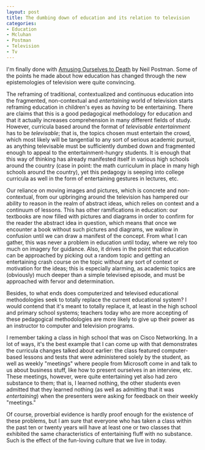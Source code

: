 ```yaml
--- 
layout: post
title: The dumbing down of education and its relation to television
categories:
- Education
- Mcluhan
- Postman
- Television
- Tv
---
```

<p>I'm finally done with <u>Amusing Ourselves to Death</u> by Neil Postman. Some of the points he made about how education has changed through the new epistemologies of television were quite convincing.</p>
<p>The reframing of traditional, contextualized and continuous education into the fragmented, non-contextual and <span style="font-style: italic;">entertaining</span> world of television starts reframing education in children's eyes as <span style="font-style: italic;">having</span> to be entertaining. There are claims that this is a good pedagogical methodology for education and that it actually increases comprehension in many different fields of study. However, curricula based around the format of <span style="font-style: italic;">televisable entertainment</span> has to be <span style="font-style: italic;">televisable</span>; that is, the topics chosen must entertain the crowd, which most likely will be tangential to any sort of serious academic pursuit, as anything televisable must be sufficiently dumbed down and fragmented enough to appeal to the entertainment-hungry students. It is enough that this way of thinking has already manifested itself in various high schools around the country (case in point: the math curriculum in place in many high schools around the country), yet this pedagogy is seeping into college curricula as well in the form of entertaining gestures in lectures, etc.</p>
<p>Our reliance on moving images and pictures, which is concrete and non-contextual, from our upbringing around the television has hampered our ability to reason in the realm of abstract ideas, which relies on context and a continuum of lessons. This has other ramifications in education: our textbooks are now filled with pictures and diagrams in order to confirm for the reader the abstract idea in question, which means that once we encounter a book without such pictures and diagrams, we wallow in confusion until we can draw a manifest of the concept. From what I can gather, this was never a problem in education until today, where we rely too much on imagery for guidance. Also, it drives in the point that education can be approached by picking out a random topic and getting an entertaining crash course on the topic without any sort of context or motivation for the ideas; this is especially alarming, as academic topics are (obviously) much deeper than a simple televised episode, and must be approached with fervor and determination.</p>
<p>Besides, to what ends does computerized and televised educational methodologies seek to totally replace the current educational system? I would contend that it's meant to totally replace it, at least in the high school and primary school systems; teachers today who are more accepting of these pedagogical methodologies are more likely to give up their power as an instructor to computer and television programs.</p>
<p>I remember taking a class in high school that was on Cisco Networking. In a lot of ways, it's the best example that I can come up with that demonstrates the curricula changes talked about earlier: the class featured computer-based lessons and tests that were administered solely by the student, as well as weekly "meetings" where people from Microsoft come in and talk to us about business stuff, like how to present ourselves in an interview, etc. These meetings, however, were quite entertaining yet also had zero substance to them; that is, I learned nothing, the other students even admitted that they learned nothing (as well as admitting that it was <span style="font-style: italic;">entertaining</span>) when the presenters were asking for feedback on their weekly "meetings."</p>
<p>Of course, proverbial evidence is hardly proof enough for the existence of these problems, but I am sure that everyone who has taken a class within the past ten or twenty years will have at least one or two classes that exhibited the same characteristics of entertaining fluff with no substance. Such is the effect of the fun-loving culture that we live in today.</p>
